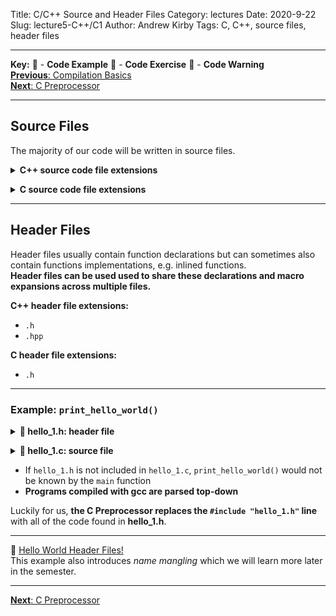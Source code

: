 Title: C/C++ Source and Header Files
Category: lectures
Date: 2020-9-22
Slug: lecture5-C++/C1
Author: Andrew Kirby
Tags: C, C++, source files, header files

---
**Key:** 
:large_orange_diamond: - **Code Example** 
:large_blue_diamond: - **Code Exercise** 
:red_circle: - **Code Warning**  
[**Previous**: Compilation Basics]({filename}C-0-CompilationBasics.md)  
[**Next**: C Preprocessor]({filename}C-2-Prepocessor.md)

---
## Source Files
The majority of our code will be written in source files.  

**<details><summary>C++ source code file extensions</summary>**
<p>

- `.cpp`
- `.cc`
- `.C`
- `.cxx`
</p>
</details>

**<details><summary>C source code file extensions</summary>**

- `.c`
</p>
</details>

---
## Header Files
Header files usually contain function declarations but can sometimes also contain functions implementations, e.g. inlined functions.  
**Header files can be used used to share these declarations and macro expansions across multiple files.**

**C++ header file extensions:**

- `.h`
- `.hpp`

**C header file extensions:**

- `.h`

---
### Example: `print_hello_world()`
**<details><summary>:large_orange_diamond: hello_1.h: header file</summary>**
<p>
  
```C
void print_hello_world(void);
```
</p>
</details>

**<details><summary> :large_orange_diamond: hello_1.c: source file</summary>**
<p>
  
```C
#include <stdio.h>
#include "hello_1.h"

int main(void){
  print_hello_world();
  return 0;
}

void print_hello_world(void){
  printf("Hello, World!\n");
}
```
</p>
</details>

- If `hello_1.h` is not included in `hello_1.c`, `print_hello_world()` would not be known by the `main` function
- **Programs compiled with gcc are parsed top-down**

Luckily for us, **the C Preprocessor replaces the `#include "hello_1.h"` line** with all of the code found in **hello_1.h**.  

---
:large_orange_diamond: [Hello World Header Files!](https://deepnote.com/project/fdeed75f-9b4a-428c-8bb7-3766103008ee)  
This example also introduces *name mangling* which we will learn more later in the semester.

---
[**Next**: C Preprocessor]({filename}C-2-Prepocessor.md)
